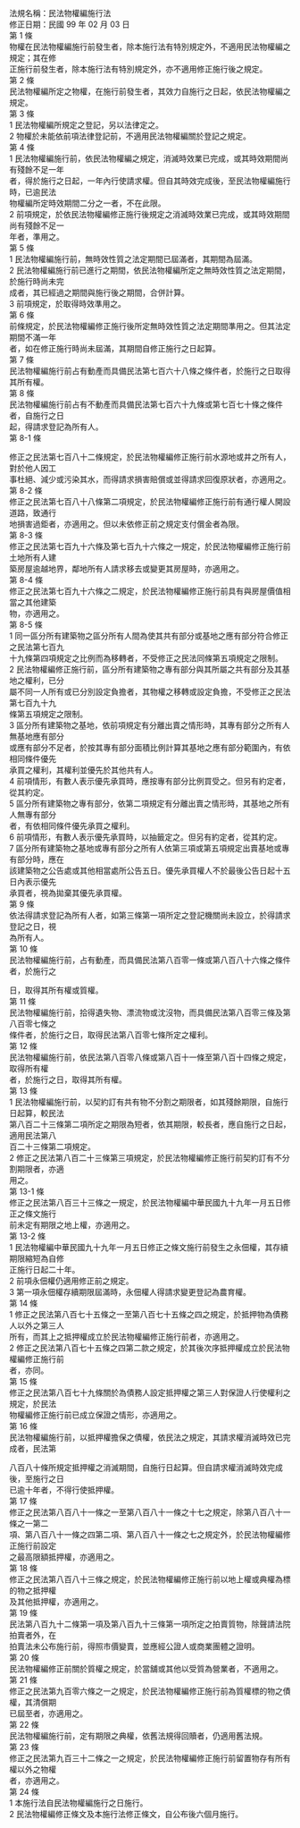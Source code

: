 法規名稱：民法物權編施行法  
修正日期：民國 99 年 02 月 03 日  
第 1 條  
物權在民法物權編施行前發生者，除本施行法有特別規定外，不適用民法物權編之規定；其在修  
正施行前發生者，除本施行法有特別規定外，亦不適用修正施行後之規定。  
第 2 條  
民法物權編所定之物權，在施行前發生者，其效力自施行之日起，依民法物權編之規定。  
第 3 條  
1 民法物權編所規定之登記，另以法律定之。  
2 物權於未能依前項法律登記前，不適用民法物權編關於登記之規定。  
第 4 條  
1 民法物權編施行前，依民法物權編之規定，消滅時效業已完成，或其時效期間尚有殘餘不足一年  
者，得於施行之日起，一年內行使請求權。但自其時效完成後，至民法物權編施行時，已逾民法  
物權編所定時效期間二分之一者，不在此限。  
2 前項規定，於依民法物權編修正施行後規定之消滅時效業已完成，或其時效期間尚有殘餘不足一  
年者，準用之。  
第 5 條  
1 民法物權編施行前，無時效性質之法定期間已屆滿者，其期間為屆滿。  
2 民法物權編施行前已進行之期間，依民法物權編所定之無時效性質之法定期間，於施行時尚未完  
成者，其已經過之期間與施行後之期間，合併計算。  
3 前項規定，於取得時效準用之。  
第 6 條  
前條規定，於民法物權編修正施行後所定無時效性質之法定期間準用之。但其法定期間不滿一年  
者，如在修正施行時尚未屆滿，其期間自修正施行之日起算。  
第 7 條  
民法物權編施行前占有動產而具備民法第七百六十八條之條件者，於施行之日取得其所有權。  
第 8 條  
民法物權編施行前占有不動產而具備民法第七百六十九條或第七百七十條之條件者，自施行之日  
起，得請求登記為所有人。  
第 8-1 條  


修正之民法第七百八十二條規定，於民法物權編修正施行前水源地或井之所有人，對於他人因工  
事杜絕、減少或污染其水，而得請求損害賠償或並得請求回復原狀者，亦適用之。  
第 8-2 條  
修正之民法第七百八十八條第二項規定，於民法物權編修正施行前有通行權人開設道路，致通行  
地損害過鉅者，亦適用之。但以未依修正前之規定支付償金者為限。  
第 8-3 條  
修正之民法第七百九十六條及第七百九十六條之一規定，於民法物權編修正施行前土地所有人建  
築房屋逾越地界，鄰地所有人請求移去或變更其房屋時，亦適用之。  
第 8-4 條  
修正之民法第七百九十六條之二規定，於民法物權編修正施行前具有與房屋價值相當之其他建築  
物，亦適用之。  
第 8-5 條  
1 同一區分所有建築物之區分所有人間為使其共有部分或基地之應有部分符合修正之民法第七百九  
十九條第四項規定之比例而為移轉者，不受修正之民法同條第五項規定之限制。  
2 民法物權編修正施行前，區分所有建築物之專有部分與其所屬之共有部分及其基地之權利，已分  
屬不同一人所有或已分別設定負擔者，其物權之移轉或設定負擔，不受修正之民法第七百九十九  
條第五項規定之限制。  
3 區分所有建築物之基地，依前項規定有分離出賣之情形時，其專有部分之所有人無基地應有部分  
或應有部分不足者，於按其專有部分面積比例計算其基地之應有部分範圍內，有依相同條件優先  
承買之權利，其權利並優先於其他共有人。  
4 前項情形，有數人表示優先承買時，應按專有部分比例買受之。但另有約定者，從其約定。  
5 區分所有建築物之專有部分，依第二項規定有分離出賣之情形時，其基地之所有人無專有部分  
者，有依相同條件優先承買之權利。  
6 前項情形，有數人表示優先承買時，以抽籤定之。但另有約定者，從其約定。  
7 區分所有建築物之基地或專有部分之所有人依第三項或第五項規定出賣基地或專有部分時，應在  
該建築物之公告處或其他相當處所公告五日。優先承買權人不於最後公告日起十五日內表示優先  
承買者，視為拋棄其優先承買權。  
第 9 條  
依法得請求登記為所有人者，如第三條第一項所定之登記機關尚未設立，於得請求登記之日，視  
為所有人。  
第 10 條  
民法物權編施行前，占有動產，而具備民法第八百零一條或第八百八十六條之條件者，於施行之  


日，取得其所有權或質權。  
第 11 條  
民法物權編施行前，拾得遺失物、漂流物或沈沒物，而具備民法第八百零三條及第八百零七條之  
條件者，於施行之日，取得民法第八百零七條所定之權利。  
第 12 條  
民法物權編施行前，依民法第八百零八條或第八百十一條至第八百十四條之規定，取得所有權  
者，於施行之日，取得其所有權。  
第 13 條  
1 民法物權編施行前，以契約訂有共有物不分割之期限者，如其殘餘期限，自施行日起算，較民法  
第八百二十三條第二項所定之期限為短者，依其期限，較長者，應自施行之日起，適用民法第八  
百二十三條第二項規定。  
2 修正之民法第八百二十三條第三項規定，於民法物權編修正施行前契約訂有不分割期限者，亦適  
用之。  
第 13-1 條  
修正之民法第八百三十三條之一規定，於民法物權編中華民國九十九年一月五日修正之條文施行  
前未定有期限之地上權，亦適用之。  
第 13-2 條  
1 民法物權編中華民國九十九年一月五日修正之條文施行前發生之永佃權，其存續期限縮短為自修  
正施行日起二十年。  
2 前項永佃權仍適用修正前之規定。  
3 第一項永佃權存續期限屆滿時，永佃權人得請求變更登記為農育權。  
第 14 條  
1 修正之民法第八百七十五條之一至第八百七十五條之四之規定，於抵押物為債務人以外之第三人  
所有，而其上之抵押權成立於民法物權編修正施行前者，亦適用之。  
2 修正之民法第八百七十五條之四第二款之規定，於其後次序抵押權成立於民法物權編修正施行前  
者，亦同。  
第 15 條  
修正之民法第八百七十九條關於為債務人設定抵押權之第三人對保證人行使權利之規定，於民法  
物權編修正施行前已成立保證之情形，亦適用之。  
第 16 條  
民法物權編施行前，以抵押權擔保之債權，依民法之規定，其請求權消滅時效已完成者，民法第  


八百八十條所規定抵押權之消滅期間，自施行日起算。但自請求權消滅時效完成後，至施行之日  
已逾十年者，不得行使抵押權。  
第 17 條  
修正之民法第八百八十一條之一至第八百八十一條之十七之規定，除第八百八十一條之一第二  
項、第八百八十一條之四第二項、第八百八十一條之七之規定外，於民法物權編修正施行前設定  
之最高限額抵押權，亦適用之。  
第 18 條  
修正之民法第八百八十三條之規定，於民法物權編修正施行前以地上權或典權為標的物之抵押權  
及其他抵押權，亦適用之。  
第 19 條  
民法第八百九十二條第一項及第八百九十三條第一項所定之拍賣質物，除聲請法院拍賣者外，在  
拍賣法未公布施行前，得照市價變賣，並應經公證人或商業團體之證明。  
第 20 條  
民法物權編修正前關於質權之規定，於當舖或其他以受質為營業者，不適用之。  
第 21 條  
修正之民法第九百零六條之一之規定，於民法物權編修正施行前為質權標的物之債權，其清償期  
已屆至者，亦適用之。  
第 22 條  
民法物權編施行前，定有期限之典權，依舊法規得回贖者，仍適用舊法規。  
第 23 條  
修正之民法第九百三十二條之一之規定，於民法物權編修正施行前留置物存有所有權以外之物權  
者，亦適用之。  
第 24 條  
1 本施行法自民法物權編施行之日施行。  
2 民法物權編修正條文及本施行法修正條文，自公布後六個月施行。  


